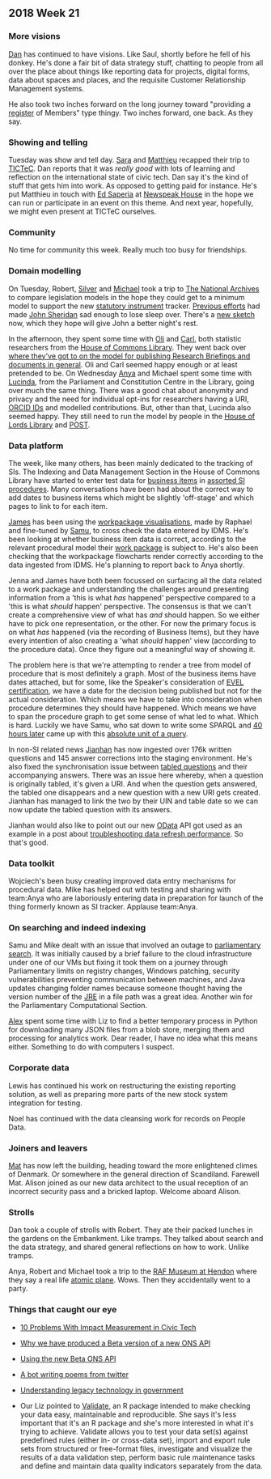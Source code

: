 ## 2018 Week 21

### More visions

[Dan](https://twitter.com/dasbarrett) has continued to have visions. Like Saul, shortly before he fell of his donkey. He's done a fair bit of data strategy stuff, chatting to people from all over the place about things like reporting data for projects, digital forms, data about spaces and places, and the requisite Customer Relationship Management systems.

He also took two inches forward on the long journey toward "providing a [register](https://gds.blog.gov.uk/2015/09/01/registers-authoritative-lists-you-can-trust/) of Members" type thingy. Two inches forward, one back. As they say.

### Showing and telling

Tuesday was show and tell day. [Sara](https://twitter.com/sarafreis) and [Matthieu](https://twitter.com/cognithive) recapped their trip to [TICTeC](http://tictec.mysociety.org/). Dan reports that it was *really good* with lots of learning and reflection on the international state of civic tech. Dan say it's the kind of stuff that gets him into work. As opposed to getting paid for instance. He's put Matthieu in touch with [Ed Saperia](https://twitter.com/edsaperia) at [Newspeak House](https://www.nwspk.com/) in the hope we can run or participate in an event on this theme. And next year, hopefully, we might even present at TICTeC ourselves.

### Community

No time for community this week. Really much too busy for friendships.

### Domain modelling

On Tuesday, Robert, [Silver](https://twitter.com/silveroliver) and [Michael](https://twitter.com/fantasticlife) took a trip to [The National Archives](http://www.nationalarchives.gov.uk/) to compare legislation models in the hope they could get to a minimum model to support the new [statutory instrument](https://en.wikipedia.org/wiki/Statutory_instrument_(UK)) tracker. [Previous efforts](https://github.com/ukparliament/ontologies/blob/master/legislation/legislation.png) had made [John Sheridan](https://twitter.com/johnlsheridan) sad enough to lose sleep over. There's a [new sketch](https://github.com/ukparliament/ontologies/blob/master/legislation/legislation-redux.png) now, which they hope will give John a better night's rest.

In the afternoon, they spent some time with [Oli](https://twitter.com/olihawkins) and [Carl](https://twitter.com/carlbaker), both statistic researchers from the [House of Commons Library](https://www.parliament.uk/commons-library). They went back over [where they've got to on the model for publishing Research Briefings and documents in general](https://github.com/ukparliament/ontologies/blob/master/document/document.png). Oli and Carl seemed happy enough or at least pretended to be. On Wednesday [Anya](https://twitter.com/bitten_) and Michael spent some time with [Lucinda](https://twitter.com/lucindamaer), from the Parliament and Constitution Centre in the Library, going over much the same thing. There was a good chat about anonymity and privacy and the need for individual opt-ins for researchers having a URI, [ORCID IDs](https://orcid.org/) and modelled contributions. But, other than that, Lucinda also seemed happy. They still need to run the model by people in the [House of Lords Library](https://www.parliament.uk/business/lords/work-of-the-house-of-lords/lords-library/) and [POST](https://www.parliament.uk/post). 

### Data platform

The week, like many others, has been mainly dedicated to the tracking of SIs. The Indexing and Data Management Section in the House of Commons Library have started to enter test data for [business items](https://ukparliament.github.io/ontologies/procedure/procedure-ontology.html#d4e193) in [assorted SI procedures](https://ukparliament.github.io/ontologies/procedure/procedure-ontology.html#examples). Many conversations have been had about the correct way to add dates to business items which might be slightly 'off-stage' and which pages to link to for each item.

[James](https://twitter.com/thevinternet) has been using the [workpackage visualisations](http://procedures.azurewebsites.net/packages_staging.html), made by Raphael and fine-tuned by [Samu](https://twitter.com/langsamu), to cross check the data entered by IDMS. He's been looking at whether business item data is correct, according to the relevant procedural model their [work package](https://ukparliament.github.io/ontologies/procedure/procedure-ontology.html#d4e284) is subject to. He's also been checking that the workpackage flowcharts render correctly according to the data ingested from IDMS. He's planning to report back to Anya shortly.

Jenna and James have both been focussed on surfacing all the data related to a work package and understanding the challenges around presenting information from a 'this is what *has* happened' perspective compared to a 'this is what *should* happen' perspective. The consensus is that we can't create a comprehensive view of what has *and* should happen. So we either have to pick one representation, or the other. For now the primary focus is on what *has* happened (via the recording of Business Items), but they have every intention of also creating a 'what *should* happen' view (according to the procedure data). Once they figure out a meaningful way of showing it.

The problem here is that we're attempting to render a tree from model of procedure that is most definitely a graph. Most of the business items have dates attached, but for some, like the Speaker's consideration of [EVEL certification](https://en.wikipedia.org/wiki/English_votes_for_English_laws), we have a date for the decision being published but not for the actual consideration. Which means we have to take into consideration when procedure determines they should have happened. Which means we have to span the procedure graph to get some sense of what led to what. Which is hard. Luckily we have Samu, who sat down to write some SPARQL and [40 hours later](https://twitter.com/langsamu/status/997583754720882694) came up with this [absolute unit of a query](https://gist.github.com/langsamu/37db908d8ba2633221aa161934193f24).

In non-SI related news [Jianhan](https://twitter.com/jianhanzhu) has now ingested over 176k written questions and 145 answer corrections into the staging environment. He's also fixed the synchronisation issue between [tabled questions](https://ukparliament.github.io/ontologies/question-and-answer/question-and-answer-ontology.html) and their accompanying answers. There was an issue here whereby, when a question is originally tabled, it's given a URI. And when the question gets answered, the tabled one disappears and a new question with a new URI gets created. Jianhan has managed to link the two by their UIN and table date so we can now update the tabled question with its answers.

Jianhan would also like to point out our new [OData](http://www.odata.org/) API got used as an example in a post about [troubleshooting data refresh performance](https://blog.crossjoin.co.uk/2018/05/03/troubleshooting-data-refresh-performance-issues-with-odata-data-sources-in-power-bi-and-excel-using-fiddler/). So that's good.

### Data toolkit

Wojciech's been busy creating improved data entry mechanisms for procedural data. Mike has helped out with testing and sharing with team:Anya who are laboriously entering data in preparation for launch of the thing formerly known as SI tracker. Applause team:Anya.

### On searching and indeed indexing

Samu and Mike dealt with an issue that involved an outage to [parliamentary search](http://search-material.parliament.uk/). It was initially caused by a brief failure to the cloud infrastructure under one of our VMs but fixing it took them on a journey through Parliamentary limits on registry changes, Windows patching, security vulnerabilities preventing communication between machines, and Java updates changing folder names because someone thought having the version number of the [JRE](https://en.wikipedia.org/wiki/Java_virtual_machine#Java_Runtime_Environment) in a file path was a great idea. Another win for the Parliamentary Computational Section.

[Alex](https://twitter.com/alexedwardh) spent some time with Liz to find a better temporary process in Python for downloading many JSON files from a blob store, merging them and processing for analytics work. Dear reader, I have no idea what this means either. Something to do with computers I suspect.

### Corporate data

Lewis has continued his work on restructuring the existing reporting solution, as well as preparing more parts of the new stock system integration for testing.

Noel has continued with the data cleansing work for records on People Data.

### Joiners and leavers

[Mat](https://twitter.com/matiasgermanico) has now left the building, heading toward the more enlightened climes of Denmark. Or somewhere in the general direction of Scandiland. Farewell Mat. Alison joined as our new data architect to the usual reception of an incorrect security pass and a bricked laptop. Welcome aboard Alison.

### Strolls

Dan took a couple of strolls with Robert. They ate their packed lunches in the gardens on the Embankment. Like tramps. They talked about search and the data strategy, and shared general reflections on how to work. Unlike tramps.

Anya, Robert and Michael took a trip to the [RAF Museum at Hendon](https://www.rafmuseum.org.uk/london/) where they say a real life [atomic plane](https://twitter.com/fantasticlife/status/997843968414142469). Wows. Then they accidentally went to a party.

### Things that caught our eye

* [10 Problems With Impact Measurement in Civic Tech](https://civichall.org/civicist/10-problems-with-impact-measurement-in-civic-tech/)

* [Why we have produced a Beta version of a new ONS API](https://digitalblog.ons.gov.uk/2018/05/24/why-we-have-produced-a-beta-version-of-a-new-ons-api/)

* [Using the new Beta ONS API](https://digitalblog.ons.gov.uk/2018/05/24/using-the-new-beta-ons-api/)

* [A bot writing poems from twitter](http://www.longestpoemintheworld.com/)

* [Understanding legacy technology in government](https://gdstechnology.blog.gov.uk/2018/05/24/understanding-legacy-technology-in-government/)

* Our Liz pointed to [Validate](https://cran.r-project.org/web/packages/validate/vignettes/introduction.html), an R package intended to make checking your data easy, maintainable and reproducible. She says it's less important that it's an R package and she's more interested in what it's trying to achieve. Validate allows you to test your data set(s) against predefined rules (either in- or cross-data set), import and export rule sets from structured or free-format files, investigate and visualize the results of a data validation step, perform basic rule maintenance tasks and define and maintain data quality indicators separately from the data.